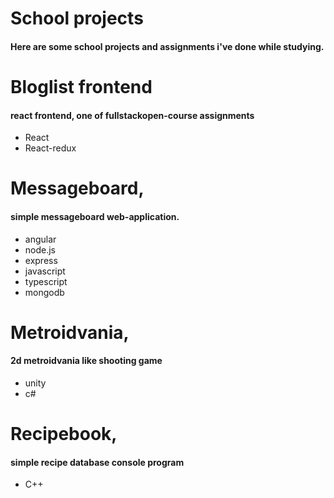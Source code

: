 # School projects

#### Here are some school projects and assignments i've done while studying.

# Bloglist frontend
#### react frontend, one of fullstackopen-course assignments
* React
* React-redux

# Messageboard,
#### simple messageboard web-application.
* angular
* node.js
* express
* javascript
* typescript
* mongodb

# Metroidvania,
#### 2d metroidvania like shooting game
* unity
* c#

# Recipebook,
#### simple recipe database console program
* C++